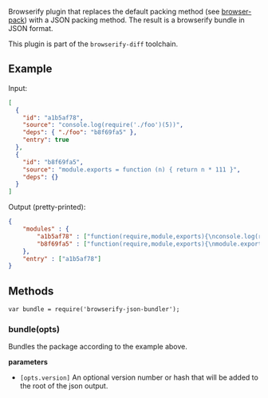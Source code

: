 Browserify plugin that replaces the default packing method (see [browser-pack](https://github.com/substack/browser-pack)) with a JSON packing method. The result is a browserify bundle in JSON format.

This plugin is part of the `browserify-diff` toolchain.

## Example

Input:
```json
[
  {
    "id": "a1b5af78",
    "source": "console.log(require('./foo')(5))",
    "deps": { "./foo": "b8f69fa5" },
    "entry": true
  },
  {
    "id": "b8f69fa5",
    "source": "module.exports = function (n) { return n * 111 }",
    "deps": {}
  }
]
```

Output (pretty-printed):
```json
{
	"modules" : {
		"a1b5af78" : ["function(require,module,exports){\nconsole.log(require('./foo')(5))\n}", { "./foo" : "b8f69fa5" }],
		"b8f69fa5" : ["function(require,module,exports){\nmodule.exports = function (n) { return n * 111 }\n}", {}]
	},
	"entry" : ["a1b5af78"]
}
```

## Methods
`var bundle = require('browserify-json-bundler');`

### bundle(opts)
Bundles the package according to the example above.

**parameters**
- `[opts.version]` An optional version number or hash that will be added to the root of the json output.


